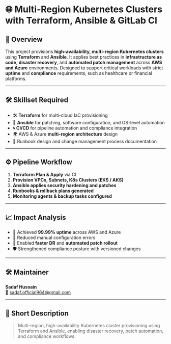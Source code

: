 
# 🌐 Multi-Region Kubernetes Clusters with Terraform, Ansible & GitLab CI

## 📄 **Overview**
This project provisions **high-availability, multi-region Kubernetes clusters** using **Terraform** and **Ansible**. It applies best practices in **infrastructure as code**, **disaster recovery**, and **automated patch management** across **AWS and Azure** environments. Designed to support critical workloads with strict **uptime** and **compliance** requirements, such as healthcare or financial platforms.

---

## 🛠️ **Skillset Required**
- 🛠️ **Terraform** for multi-cloud IaC provisioning
- 🧰 **Ansible** for patching, software configuration, and OS-level automation
- 🌀 **CI/CD** for pipeline automation and compliance integration
- 🌍 AWS & Azure **multi-region architecture** design
- 📓 Runbook design and change management process documentation

---

## ⚙️ **Pipeline Workflow**
1. **Terraform Plan & Apply** via CI
2. **Provision VPCs, Subnets, K8s Clusters (EKS / AKS)**
3. **Ansible applies security hardening and patches**
4. **Runbooks & rollback plans generated**
5. **Monitoring agents & backup tasks configured**

---

## 📈 **Impact Analysis**
- 📶 Achieved **99.99% uptime** across AWS and Azure
- 🔁 Reduced manual configuration errors
- 💾 Enabled **faster DR** and **automated patch rollout**
- 🛡️ Strengthened compliance posture with versioned changes

---

## 🛠️ **Maintainer**
**Sadaf Hussain**  
📧 sadaf.official964@gmail.com  

---

## 📌 **Short Description**
> Multi-region, high-availability Kubernetes cluster provisioning using Terraform and Ansible, enabling disaster recovery, patch automation, and compliance workflows.
